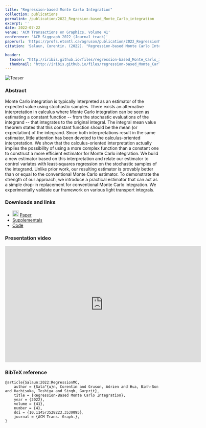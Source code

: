 ```yaml
---
title: "Regression-based Monte Carlo Integration"
collection: publications
permalink: /publication/2022_Regresion-based_Monte_Carlo_integration
excerpt: ''
date: 2022-07-22
venue: 'ACM Transactions on Graphics, Volume 41'
conference: 'ACM Siggraph 2022 (Journal track)'
paperurl: 'https://profs.etsmtl.ca/agruson/publication/2022_RegressionMC/'
citation: 'Salaun, Corentin. (2022). "Regression-based Monte Carlo Integration" <i>ACM Transactions on Graphics, Volume 41</i>.'

header:
  teaser: "http://iribis.github.io/files/regression-based_Monte_Carlo_integration/teaser.jpg"
  thumbnail: "http://iribis.github.io/files/regression-based_Monte_Carlo_integration/thumbnail.jpg"
---
```


![Teaser](http://iribis.github.io/files/regression-based_Monte_Carlo_integration/teaser.jpg)

### Abstract

 Monte Carlo integration is typically interpreted as an estimator of the expected value using stochastic samples. There exists an alternative interpretation in calculus where Monte Carlo integration can be seen as estimating a constant function -- from the stochastic evaluations of the integrand -- that integrates to the original integral. The integral mean value theorem states that this constant function should be the mean (or expectation) of the integrand. Since both interpretations result in the same estimator, little attention has been devoted to the calculus-oriented interpretation. We show that the calculus-oriented interpretation actually implies the possibility of using a more complex function than a constant one to construct a more efficient estimator for Monte Carlo integration. We build a new estimator based on this interpretation and relate our estimator to control variates with least-squares regression on the stochastic samples of the integrand. Unlike prior work, our resulting estimator is provably better than or equal to the conventional Monte Carlo estimator. To demonstrate the strength of our approach, we introduce a practical estimator that can act as a simple drop-in replacement for conventional Monte Carlo integration. We experimentally validate our framework on various light transport integrals. 

### Downloads and links
- <img width="20px" src="http://iribis.github.io/assets/fonts/file-pdf-solid.svg"> [Paper](http://iribis.github.io/files/regression-based_Monte_Carlo_integration/regression-based_Monte_Carlo_integration.pdf)<br />
- <i class="fas fa-fw fa-link" aria-hidden="true"></i> [Supplementals](http://adrien-gruson.com/research/2022_RegressionMC/)<br />
- <i class="fab fa-fw fa-github" aria-hidden="true"></i> [Code](https://github.com/iribis/regressionmc)

### Presentation video

<iframe
    width="640"
    height="380"
    src="https://www.youtube.com/embed/CWVn3L_JghM"
    frameborder="0"
    allow="autoplay; encrypted-media"
    allowfullscreen
>
</iframe>

### BibTeX reference

    @article{Salaun:2022:RegressionMC,
        author = {Sala"{u}n, Corentin and Gruson, Adrien and Hua, Binh-Son and Hachisuka, Toshiya and Singh, Gurprit},
        title = {Regression-Based Monte Carlo Integration},
        year = {2022},
        volume = {41},
        number = {4},
        doi = {10.1145/3528223.3530095},
        journal = {ACM Trans. Graph.},
    }   